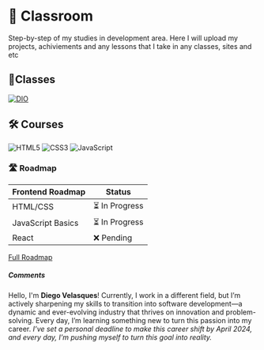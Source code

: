 # 🧐 Classroom
Step-by-step of my studies in development area. Here I will upload my projects, achiviements and any lessons that I take in any classes, sites and etc

## 📝Classes
[![DIO](https://img.shields.io/badge/DIO-000?style=for-the-badge&logo=&logoColor=white)](https://www.dio.me/users/diego_velasques_36133)

## 🛠️ Courses
![HTML5](https://img.shields.io/badge/HTML5-E34F26?style=for-the-badge&logo=html5&logoColor=white) ![CSS3](https://img.shields.io/badge/CSS3-1572B6?style=for-the-badge&logo=css3&logoColor=white) ![JavaScript](https://img.shields.io/badge/JavaScript-F7DF1E?style=for-the-badge&logo=javascript&logoColor=black) 

### 🛣️ Roadmap

| Frontend Roadmap       | Status      |
|------------------------|-------------|
| HTML/CSS               | ⏳ In Progress|
| JavaScript Basics      | ⏳ In Progress |
| React                  | ❌ Pending  |
[Full Roadmap](https://roadmap.sh/frontend)

##### Comments
Hello, I'm **Diego Velasques**!
Currently, I work in a different field, but I’m actively sharpening my skills to transition into software development—a dynamic and ever-evolving industry that thrives on innovation and problem-solving. Every day, I’m learning something new to turn this passion into my career. *I’ve set a personal deadline to make this career shift by April 2024, and every day, I’m pushing myself to turn this goal into reality.*
